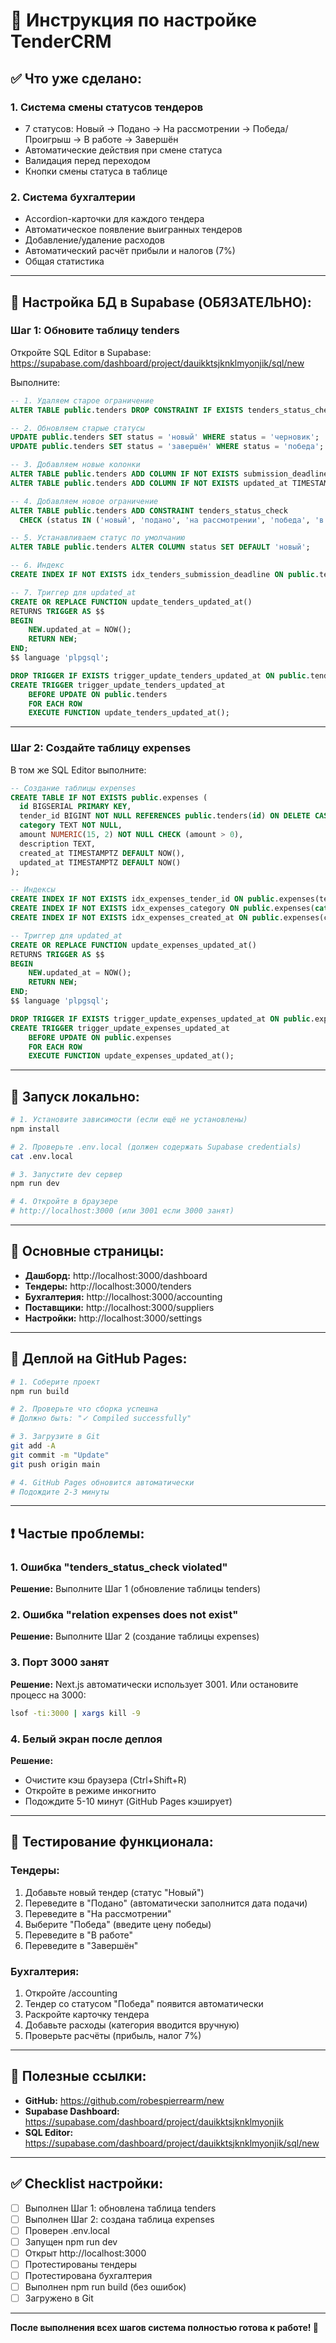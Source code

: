 # 🚀 Инструкция по настройке TenderCRM

## ✅ Что уже сделано:

### **1. Система смены статусов тендеров**
- 7 статусов: Новый → Подано → На рассмотрении → Победа/Проигрыш → В работе → Завершён
- Автоматические действия при смене статуса
- Валидация перед переходом
- Кнопки смены статуса в таблице

### **2. Система бухгалтерии**
- Accordion-карточки для каждого тендера
- Автоматическое появление выигранных тендеров
- Добавление/удаление расходов
- Автоматический расчёт прибыли и налогов (7%)
- Общая статистика

---

## 🔧 Настройка БД в Supabase (ОБЯЗАТЕЛЬНО):

### **Шаг 1: Обновите таблицу tenders**

Откройте SQL Editor в Supabase:
https://supabase.com/dashboard/project/dauikktsjknklmyonjik/sql/new

Выполните:

```sql
-- 1. Удаляем старое ограничение
ALTER TABLE public.tenders DROP CONSTRAINT IF EXISTS tenders_status_check;

-- 2. Обновляем старые статусы
UPDATE public.tenders SET status = 'новый' WHERE status = 'черновик';
UPDATE public.tenders SET status = 'завершён' WHERE status = 'победа';

-- 3. Добавляем новые колонки
ALTER TABLE public.tenders ADD COLUMN IF NOT EXISTS submission_deadline DATE;
ALTER TABLE public.tenders ADD COLUMN IF NOT EXISTS updated_at TIMESTAMPTZ DEFAULT NOW();

-- 4. Добавляем новое ограничение
ALTER TABLE public.tenders ADD CONSTRAINT tenders_status_check 
  CHECK (status IN ('новый', 'подано', 'на рассмотрении', 'победа', 'в работе', 'завершён', 'проигрыш'));

-- 5. Устанавливаем статус по умолчанию
ALTER TABLE public.tenders ALTER COLUMN status SET DEFAULT 'новый';

-- 6. Индекс
CREATE INDEX IF NOT EXISTS idx_tenders_submission_deadline ON public.tenders(submission_deadline);

-- 7. Триггер для updated_at
CREATE OR REPLACE FUNCTION update_tenders_updated_at()
RETURNS TRIGGER AS $$
BEGIN
    NEW.updated_at = NOW();
    RETURN NEW;
END;
$$ language 'plpgsql';

DROP TRIGGER IF EXISTS trigger_update_tenders_updated_at ON public.tenders;
CREATE TRIGGER trigger_update_tenders_updated_at
    BEFORE UPDATE ON public.tenders
    FOR EACH ROW
    EXECUTE FUNCTION update_tenders_updated_at();
```

---

### **Шаг 2: Создайте таблицу expenses**

В том же SQL Editor выполните:

```sql
-- Создание таблицы expenses
CREATE TABLE IF NOT EXISTS public.expenses (
  id BIGSERIAL PRIMARY KEY,
  tender_id BIGINT NOT NULL REFERENCES public.tenders(id) ON DELETE CASCADE,
  category TEXT NOT NULL,
  amount NUMERIC(15, 2) NOT NULL CHECK (amount > 0),
  description TEXT,
  created_at TIMESTAMPTZ DEFAULT NOW(),
  updated_at TIMESTAMPTZ DEFAULT NOW()
);

-- Индексы
CREATE INDEX IF NOT EXISTS idx_expenses_tender_id ON public.expenses(tender_id);
CREATE INDEX IF NOT EXISTS idx_expenses_category ON public.expenses(category);
CREATE INDEX IF NOT EXISTS idx_expenses_created_at ON public.expenses(created_at);

-- Триггер для updated_at
CREATE OR REPLACE FUNCTION update_expenses_updated_at()
RETURNS TRIGGER AS $$
BEGIN
    NEW.updated_at = NOW();
    RETURN NEW;
END;
$$ language 'plpgsql';

DROP TRIGGER IF EXISTS trigger_update_expenses_updated_at ON public.expenses;
CREATE TRIGGER trigger_update_expenses_updated_at
    BEFORE UPDATE ON public.expenses
    FOR EACH ROW
    EXECUTE FUNCTION update_expenses_updated_at();
```

---

## 🎯 Запуск локально:

```bash
# 1. Установите зависимости (если ещё не установлены)
npm install

# 2. Проверьте .env.local (должен содержать Supabase credentials)
cat .env.local

# 3. Запустите dev сервер
npm run dev

# 4. Откройте в браузере
# http://localhost:3000 (или 3001 если 3000 занят)
```

---

## 📱 Основные страницы:

- **Дашборд:** http://localhost:3000/dashboard
- **Тендеры:** http://localhost:3000/tenders
- **Бухгалтерия:** http://localhost:3000/accounting
- **Поставщики:** http://localhost:3000/suppliers
- **Настройки:** http://localhost:3000/settings

---

## 🔄 Деплой на GitHub Pages:

```bash
# 1. Соберите проект
npm run build

# 2. Проверьте что сборка успешна
# Должно быть: "✓ Compiled successfully"

# 3. Загрузите в Git
git add -A
git commit -m "Update"
git push origin main

# 4. GitHub Pages обновится автоматически
# Подождите 2-3 минуты
```

---

## ❗ Частые проблемы:

### **1. Ошибка "tenders_status_check violated"**
**Решение:** Выполните Шаг 1 (обновление таблицы tenders)

### **2. Ошибка "relation expenses does not exist"**
**Решение:** Выполните Шаг 2 (создание таблицы expenses)

### **3. Порт 3000 занят**
**Решение:** Next.js автоматически использует 3001. Или остановите процесс на 3000:
```bash
lsof -ti:3000 | xargs kill -9
```

### **4. Белый экран после деплоя**
**Решение:** 
- Очистите кэш браузера (Ctrl+Shift+R)
- Откройте в режиме инкогнито
- Подождите 5-10 минут (GitHub Pages кэширует)

---

## 📝 Тестирование функционала:

### **Тендеры:**
1. Добавьте новый тендер (статус "Новый")
2. Переведите в "Подано" (автоматически заполнится дата подачи)
3. Переведите в "На рассмотрении"
4. Выберите "Победа" (введите цену победы)
5. Переведите в "В работе"
6. Переведите в "Завершён"

### **Бухгалтерия:**
1. Откройте /accounting
2. Тендер со статусом "Победа" появится автоматически
3. Раскройте карточку тендера
4. Добавьте расходы (категория вводится вручную)
5. Проверьте расчёты (прибыль, налог 7%)

---

## 🔗 Полезные ссылки:

- **GitHub:** https://github.com/robespierrearm/new
- **Supabase Dashboard:** https://supabase.com/dashboard/project/dauikktsjknklmyonjik
- **SQL Editor:** https://supabase.com/dashboard/project/dauikktsjknklmyonjik/sql/new

---

## ✅ Checklist настройки:

- [ ] Выполнен Шаг 1: обновлена таблица tenders
- [ ] Выполнен Шаг 2: создана таблица expenses
- [ ] Проверен .env.local
- [ ] Запущен npm run dev
- [ ] Открыт http://localhost:3000
- [ ] Протестированы тендеры
- [ ] Протестирована бухгалтерия
- [ ] Выполнен npm run build (без ошибок)
- [ ] Загружено в Git

---

**После выполнения всех шагов система полностью готова к работе! 🚀**

